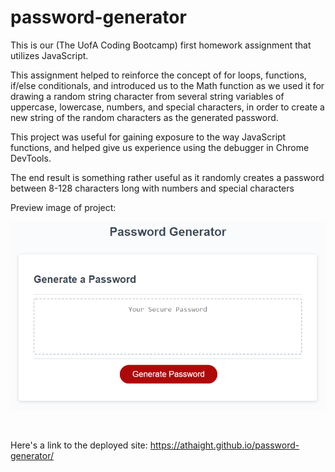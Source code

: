 # password-generator
This is our (The UofA Coding Bootcamp) first homework assignment that utilizes JavaScript. 

This assignment helped to reinforce the concept of for loops, functions, if/else conditionals, and introduced us to the Math function as we used it  for drawing a random string character from several string variables of uppercase, lowercase, numbers, and special characters, in order to create a new string of the random characters as the generated password. 

This project was useful for gaining exposure to the way JavaScript functions, and helped give us experience using the debugger in Chrome DevTools.

The end result is something rather useful as it randomly creates a password between 8-128 characters long with numbers and special characters
<br>

Preview image of project:
<p  align="center">
<img src="https://github.com/athaight/password-generator/blob/main/assets/image/03-javascript-homework-demo.png" alt="demo image of password generator" />
</p>
<br>

Here's a link to the deployed site:
https://athaight.github.io/password-generator/
